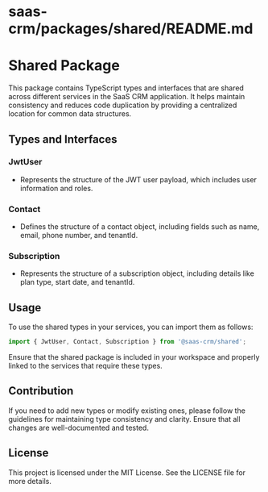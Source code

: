 # saas-crm/packages/shared/README.md

# Shared Package

This package contains TypeScript types and interfaces that are shared across different services in the SaaS CRM application. It helps maintain consistency and reduces code duplication by providing a centralized location for common data structures.

## Types and Interfaces

### JwtUser
- Represents the structure of the JWT user payload, which includes user information and roles.

### Contact
- Defines the structure of a contact object, including fields such as name, email, phone number, and tenantId.

### Subscription
- Represents the structure of a subscription object, including details like plan type, start date, and tenantId.

## Usage

To use the shared types in your services, you can import them as follows:

```typescript
import { JwtUser, Contact, Subscription } from '@saas-crm/shared';
```

Ensure that the shared package is included in your workspace and properly linked to the services that require these types.

## Contribution

If you need to add new types or modify existing ones, please follow the guidelines for maintaining type consistency and clarity. Ensure that all changes are well-documented and tested.

## License

This project is licensed under the MIT License. See the LICENSE file for more details.
